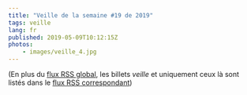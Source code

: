 ```yaml
---
title: "Veille de la semaine #19 de 2019"
tags: veille
lang: fr
published: 2019-05-09T10:12:15Z
photos:
    - images/veille_4.jpg
---
```



(En plus du [flux RSS global](/rss.xml), les billets *veille*
et uniquement ceux là sont listés dans le [flux RSS correspondant](/rss/veille.xml))
